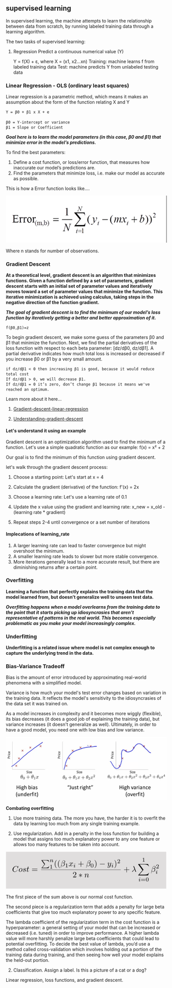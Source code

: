 ## supervised learning

In supervised learning, the machine attempts to learn the relationship between data from scratch, by running labeled training data through a learning algorithm.

The two tasks of supervised learning: 
1. Regression
    Predict a continuous numerical value (Y)

    Y = f(X) + ε, where X = (x1, x2…xn)
    Training: machine learns f from labeled training data
    Test: machine predicts Y from unlabeled testing data

### Linear Regression - OLS (ordinary least squares)
Linear regression is a parametric method, which means it makes an assumption about the form of the function relating X and Y

    Y = β0 + β1 x X + e 

    β0 = Y-intercept or variance
    β1 = Slope or Coefficient

***Goal here is to learn the model parameters (in this case, β0 and β1) that minimize error in the model’s predictions.***

To find the best parameters:
1. Define a cost function, or loss/error function, that measures how inaccurate our model’s predictions are.
2. Find the parameters that minimize loss, i.e. make our model as accurate as possible.

This is how a Error function looks like....

![alt text](./assets/image-3.png)

Where n stands for number of observations.

### Gradient Descent

**At a theoretical level, gradient descent is an algorithm that minimizes functions. Given a function defined by a set of parameters, gradient descent starts with an initial set of parameter values and iteratively moves toward a set of parameter values that minimize the function. This iterative minimization is achieved using calculus, taking steps in the negative direction of the function gradient.**

***The goal of gradient descent is to find the minimum of our model’s loss function by iteratively getting a better and better approximation of it.***

    f(β0,β1)=z

To begin gradient descent, we make some guess of the parameters β0 and β1 that minimize the function. Next, we find the partial derivatives of the loss function with respect to each beta parameter: [dz/dβ0, dz/dβ1]. A partial derivative indicates how much total loss is increased or decreased if you increase β0 or β1 by a very small amount.

    if dz/dβ1 < 0 then increasing β1 is good, because it would reduce total cost
    If dz/dβ1 > 0, we will decrease β1. 
    If dz/dβ1 = 0 it’s zero, don’t change β1 because it means we've reached an optimum.

Learn more about it here...

1. [Gradient-descent-linear-regression](https://spin.atomicobject.comgradient-descent-linear-regression/)

2. [Understanding-gradient-descent](https://eli.thegreenplace.net/2016/understanding-gradient-descent/)

#### Let's understand it using an example
Gradient descent is an optimization algorithm used to find the minimum of a function.
Let's use a simple quadratic function as our example:
    f(x) = x² + 2

Our goal is to find the minimum of this function using gradient descent.

let's walk through the gradient descent process:

1. Choose a starting point:
    Let's start at x = 4

2. Calculate the gradient (derivative) of the function:
    f'(x) = 2x

3. Choose a learning rate:
    Let's use a learning rate of 0.1

4. Update the x value using the gradient and learning rate:
    x_new = x_old - (learning rate * gradient)

5. Repeat steps 2-4 until convergence or a set number of iterations

#### Implecations of learning_rate
1. A larger learning rate can lead to faster convergence but might overshoot the minimum.
2. A smaller learning rate leads to slower but more stable convergence.
3. More iterations generally lead to a more accurate result, but there are diminishing returns after a certain point.

### Overfitting
**Learning a function that perfectly explains the training data that the model learned from, but doesn’t generalize well to unseen test data.**

***Overfitting happens when a model overlearns from the training data to the point that it starts picking up idiosyncrasies that aren’t representative of patterns in the real world. This becomes especially problematic as you make your model increasingly complex.***

### Underfitting
**Underfitting is a related issue where model is not complex enough to capture the underlying trend in the data.**

### Bias-Variance Tradeoff
Bias is the amount of error introduced by approximating real-world phenomena with a simplified model.

Variance is how much your model's test error changes based on variation in the training data. It reflects the model's sensitivity to the idiosyncrasies of the data set it was trained on.

As a model increases in complexity and it becomes more wiggly (flexible), its bias decreases (it does a good job of explaining the training data), but variance increases (it doesn't generalize as well). Ultimately, in order to have a good model, you need one with low bias and low variance.

![alt text](./assets/image-1.png)

**Combating overfitting**
1. Use more training data. The more you have, the harder it is to overfit the data by learning too much from any single training example.

2. Use regularization. Add in a penalty in the loss function for building a model that assigns too much explanatory power to any one feature or allows too many features to be taken into account.


![alt text](./assets/image-2.png)

The first piece of the sum above is our normal cost function.

The second piece is a regularization term that adds a penalty for large beta coefficients that give too much explanatory power to any specific feature.

The lambda coefficient of the regularization term in the cost function is a hyperparameter: a general setting of your model that can be increased or decreased (i.e. tuned) in order to improve performance. A higher lambda value will more harshly penalize large beta coefficients that could lead to potential overfitting. To decide the best value of lambda, you’d use a method called cross-validation which involves holding out a portion of the training data during training, and then seeing how well your model explains the held-out portion.



2. Classification. 
    Assign a label. Is this a picture of a cat or a dog?

Linear regression, loss functions, and gradient descent.